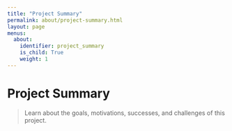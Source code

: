 ```yaml
---
title: "Project Summary"
permalink: about/project-summary.html
layout: page
menus:
  about:
    identifier: project_summary
    is_child: True
    weight: 1
---
```

# Project Summary
> Learn about the goals, motivations, successes, and challenges of this
project.

